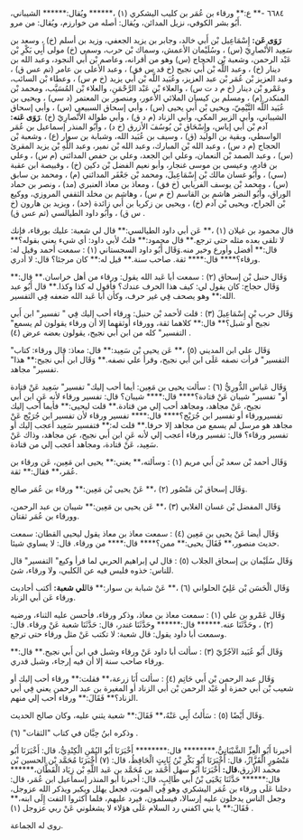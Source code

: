 ٦٦٨٤ -** ع:** ورقاء بن عُمَر بن كليب اليشكري (١) ،****** ويُقال:****** الشيباني، أَبُو بشر الكوفي، نزيل المدائن، ويُقال: أصله من خوارزم، ويُقال: من مرو.

**رَوَى عَن:** إِسْمَاعِيل بْن أَبي خالد، وجابر بن يزيد الجعفي، وزيد بن أسلم (خ) ، وسعد بن سَعِيد الأَنْصارِيّ (س) ، وسُلَيْمان الأعمش، وسماك بْن حرب، وسمي (خ) مولى أَبِي بَكْرِ بْن عَبْد الرحمن، وشعبة بْن الحجاج (س) وهو من أقرانه، وعاصم بْن أَبي النجود، وعبد الله بن دينار (خ) ، وعبد اللَّه بْن أَبي نجيح (خ قد س فق) ، وعبد الأعلى بن عامر (تم عس ق) ، وعبد العزيز بْن عُمَر بْن عبد العزيز، وعُبَيد اللَّه بْن أَبي يزيد (خ م س) ، وعطاء بْن السائب، وعَمْرو بْن دينار (خ م د ت س) ، والعلاء بْن عَبْد الرَّحْمَنِ، والعلاء بْن المُسَيَّب، ومحمد بْن المنكدر (م) ، ومسلم بن كيسان الملائي الأَعور، ومنصور بن المعتمر (د سي) ، ويحيى بن عُبَيد اللَّه التَّيْمِيّ، ويحيى بْن أَبي يحيى (س) ، وأبي إسحاق السبيعي (س) ، وأبي إسحاق الشيباني، وأبي الزبير المكي، وأبي الزناد (م د ق) ، وأبي طوالة الأَنْصارِيّ (خ) .**رَوَى عَنه:** آدم بْن أَبي إياس، وإِسْحَاق بْن يُوسُفَ الأزرق (خ د) ، وأَبُو المنذر إسماعيل بن عُمَر الواسطي، وبقية بن الوليد (ق) ، وسيف بن عُبَيد الله، وشبابة بن سوار (ع) ، وشعبة بْن الحجاج (م د س) ، وعبد الله بْن المبارك، وعبد الله بْن نمير، وعبد اللَّهِ بْن يزيد المقرئ (س) ، وعبد الصمد بْن النعمان، وعلي ابن الجعد، وعلي بن حفص المدائني (م س) ، وعلي بن قادم، وعيسى بن موسى غنجار، وأبو نعيم الفضل بْن دكين (خ) ، وقبيصة ابن عقبة (سي) ، وأَبُو غسان مالك بْن إِسْمَاعِيلَ، ومحمد بْن جَعْفَر المدائني (م) ، ومحمد بن سابق (س) ، ومحمد بْن يوسف الفريابي (خ فق) ، ومعاذ بن معاذ العنبري (مد) ، ونصر بن حماد الوراق، وأَبُو النضر هاشم بن القاسم (خ م س) ، وهاشم بن مخلد الثقفي المروزي، ووكيع بْن الجراح، ويحيى بْن آدم (خ) ، ويحيى بن زكريا بن أَبي زائدة (خد) ، ويزيد بن هارون (خ س ق) ، وأَبُو داود الطيالسي (تم عس ق) .

قال محمود بن غيلان (١) ،** عَن أبي داود الطيالسي:** قال لي شعبة: عليك بورقاء، فإنك لا تلقى بعده مثله حتى ترجع.** قال محمود:** قلتُ لأبي داود: أي شيء يعني بقوله؟** قال:** أفضل وأورع وخير منه.وَقَال أَبُو داود السجستاني (١) : سمعت أحمد وقيل له: ورقاء؟**** قال:**** ثقة. صاحب سنة.** قيل له:** كان مرجئا؟ قال: لا أدري.

وَقَال حنبل بْن إسحاق (٢) : سمعت أبا عَبد الله يقول: ورقاء من أهل خراسان.** قال:** وَقَال حجاج: كان يقول لي: كيف هذا الحرف عندك؟ فأقول له كذا وكذا.** قال أَبُو عبد الله:** وهو يصحف فِي غير حرف، وكأن أبا عَبد الله ضعفه فِي التفسير.

وَقَال حرب بْن إِسْمَاعِيلَ (٣) : قلت لأحمد بْن حنبل: ورقاء أحب إليك فِي " تفسير" ابن أَبي نجيح أو شبل؟** قال:** كلاهما ثقة، وورقاء أوثقهما إلا أن ورقاء يقولون لم يسمع" التفسير" كله من ابن أَبي نجيح، يقولون بعضه عرض (٤) .

وَقَال علي ابن المديني (٥) ،** عَن يحيى بْن سَعِيد:** قال: معاذ: قال ورقاء: كتاب" التفسير" قرأت نصفه عَلَى ابن أَبي نجيح، وقرأ علي نصفه.** وَقَال ابن أَبي نجيح:** هذا" تفسير" مجاهد.

وَقَال عَباس الدُّورِيُّ (٦) : سألت يحيى بن مَعِين: أيما أحب إليك" تفسير" سَعِيد عَنْ قتادة أو" تفسير" شيبان عَنْ قتادة؟**** قال:**** شيبان؟ قال: تفسير ورقاء لأنه عَنِ ابن أَبي نجيح، عَنْ مجاهد، ومجاهد أحب إلي من قتادة.** قلت ليحيى:** فأيما أحب إليك تفسيرورقاء أو تفسير ابن جُرَيْج؟**** قال:**** تفسير ورقاء لأن تفسير ابن جُرَيْج عَنْ مجاهد هو مرسل لم يسمع من مجاهد إلا حرفا.** قلت له:** فتفسير سَعِيد أعجب إليك أو تفسير ورقاء؟ قال: تفسير ورقاء أعجب إلي لأنه عَنِ ابن أَبي نجيح، عن مجاهد، وذاك عَنْ سَعِيد، عَنْ قتادة، ومجاهد أعجب إلي من قتادة.

وَقَال أحمد بْن سعد بْن أَبي مريم (١) : وسألته،** يعني:** يحيى ابن مَعِين، عَن ورقاء بن عُمَر،** فقال:** ثقة.

وَقَال إسحاق بْن مَنْصُور (٢) ،** عَنْ يحيى بْن مَعِين:** ورقاء بن عُمَر صالح.

وَقَال المفضل بْن غسان الغلابي (٣) ،** عَن يحيى بن مَعِين:** شيبان بن عبد الرحمن، وورقاء بن عُمَر ثقتان.

وَقَال أيضا عَنْ يحيى بن مَعِين (٤) : سمعت معاذ بن معاذ يقول ليحيى القطان: سمعت حديث منصور،** فَقَالَ يحيى:** ممن؟**** قال:**** من ورقاء. قال: لا يساوي شيئا.

وَقَال سُلَيْمان بن إسحاق الجلاب (٥) : قال لي إبراهيم الحربي لما قرأ وكيع" التفسير" قال للناس: خذوه فليس فيه عن الكلبي، ولا ورقاء، شئ.

وَقَال الْحَسَن بْن عَلِيّ الحلواني (٦) ،** عَنْ شبابة بن سوار:** قال**لي شعبة:** أكتب أحاديث ورقاء عَن أبي الزناد.

وَقَال عَمْرو بن علي (١) : سمعت معاذ بن معاذ، وذكر ورقاء، فأحسن عليه الثناء، ورضيه (٢) ، وحَدَّثَنَا عنه.****** قال:****** وحَدَّثَنَا غندر، قال: حَدَّثَنَا شعبة عَنْ ورقاء. قال: وسمعت أبا داود يقول: قال شعبة: لا تكتب عَنْ مثل ورقاء حتى ترجع.

وَقَال أَبُو عُبَيد الآجُرِّيّ (٣) : سألت أبا داود عَنْ ورقاء وشبل في ابن أَبي نجيح.** قال:** ورقاء صاحب سنة إلا أن فيه إرجاء، وشبل قدري.

وَقَال عبد الرحمن بْن أَبي حَاتِم (٤) : سألت أَبَا زرعة،** فقلت:** ورقاء أحب إليك أو شعيب بْن أَبي حمزة أو عَبْد الرحمن بْن أَبي الزناد أو المغيرة بن عبد الرحمن يعني فِي أبي الزناد؟** فَقَالَ:** ورقاء أحب إلي منهم.

وَقَال أَيْضًا (٥) : سَأَلتُ أَبِي عَنْهُ،** فَقَالَ:** شعبة يثني عليه، وكان صالح الحديث.

وذكره ابنُ حِبَّان في كتاب "الثقات" (٦) .

أخبرنا أَبُو الْعِزِّ الشَّيْبَانِيُّ،******** قال:******** أَخْبَرَنَا أَبُو اليُمْنِ الْكِنْدِيُّ، قال: أَخْبَرَنَا أَبُو مَنْصُورٍ الْقَزَّازُ، قال: أَخْبَرَنَا أَبُو بَكْرِ بْنُ ثَابِتٍ الْحَافِظُ، قال: (٧) أَخْبَرَنَا مُحَمَّد بْن الحسين بْن محمد الأزرق،**قال:** أَخْبَرَنَا أَبُو سهل أَحْمَد بن مُحَمَّد بن عَبد اللَّهِ بْن زِيَاد الْقَطَّان،****** قال:****** حَدَّثَنَا يَحْيَى بْنُ أَبي طَالِبٍ، قال: أخبرنا أبو المنذر إسماعيل ابن عُمَر، قال: دخلنا عَلَى ورقاء بن عُمَر اليشكري وهو فِي الموت، فجعل يهلل ويكبر ويذكر الله عزوجل، وجعل الناس يدخلون عليه إرسالا، فيسلمون، فيرد عليهم، فلما أكثروا التفت إِلَى ابنه،** فَقَالَ:** يا بني اكفني رد السلام عَلَى هؤلاء لا يشغلوني عَنْ ربي عزوجل (١) .

روى له الجماعة.